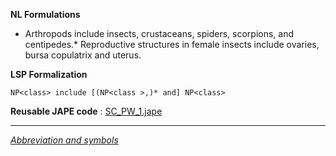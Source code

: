 __NL Formulations__ 



* Arthropods include insects, crustaceans, spiders, scorpions, and centipedes.* Reproductive structures in female insects include ovaries, bursa copulatrix and uterus.


  

__LSP Formalization__ 




```
NP<class> include [(NP<class >,)* and] NP<class>

```


__Reusable JAPE code__ 
 :
 [SC\_PW\_1.jape](../public/images/9/93/SC_PW_1.jape "SC PW 1.jape") 





---



_[Abbreviation and symbols](../../Community/LSPSymbols "Community:LSPSymbols")_